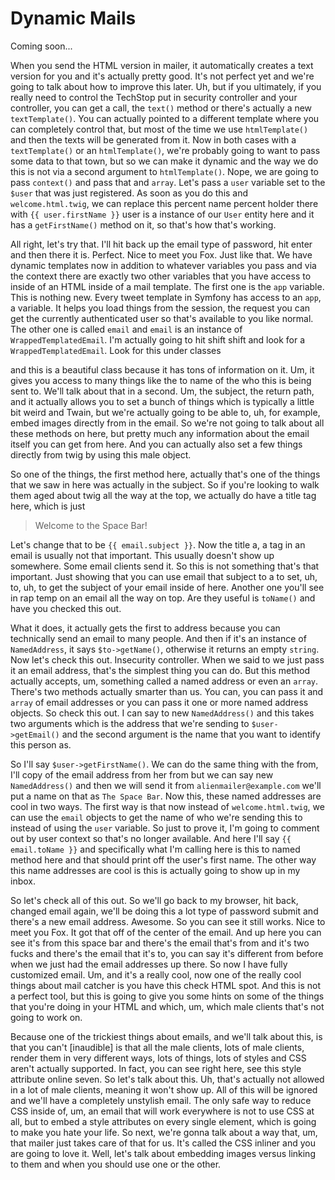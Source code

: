 # Dynamic Mails

Coming soon...

When you send the HTML version in mailer, it automatically creates a text version for
you and it's actually pretty good. It's not perfect yet and we're going to talk about
how to improve this later. Uh, but if you ultimately, if you really need to control
the TechStop put in security controller and your controller, you can get a call, the
`text()` method or there's actually a new `textTemplate()`. You can actually pointed to
a different template where you can completely control that, but most of the time we
use `htmlTemplate()` and then the texts will be generated from it. Now in both cases
with a `textTemplate()` or an `htmlTemplate()`, we're probably going to want to pass some
data to that town, but so we can make it dynamic and the way we do this is not via a
second argument to `htmlTemplate()`. Nope, we are going to pass `context()` and pass that
and `array`. Let's pass a `user` variable set to the `$user` that was just registered. As
soon as you do this and `welcome.html.twig`, we can replace this percent name
percent holder there with `{{ user.firstName }}` user is a instance of our `User` entity
here and it has a `getFirstName()` method on it, so that's how that's working.

All right, let's try that. I'll hit back up the email type of password, hit enter and
then there it is. Perfect. Nice to meet you Fox. Just like that. We have dynamic
templates now in addition to whatever variables you pass and via the context there
are exactly two other variables that you have access to inside of an HTML inside of a
mail template. The first one is the `app` variable. This is nothing new. Every tweet
template in Symfony has access to an `app`, a variable. It helps you load things from
the session, the request you can get the currently authenticated user so that's
available to you like normal. The other one is called `email` and `email` is an instance
of `WrappedTemplatedEmail`. I'm actually going to hit shift shift and look for a
`WrappedTemplatedEmail`. Look for this under classes

and this is a beautiful class because it has tons of information on it. Um, it gives
you access to many things like the to name of the who this is being sent to. We'll
talk about that in a second. Um, the subject, the return path, and it actually allows
you to set a bunch of things which is typically a little bit weird and Twain, but
we're actually going to be able to, uh, for example, embed images directly from in
the email. So we're not going to talk about all these methods on here, but pretty
much any information about the email itself you can get from here. And you can
actually also set a few things directly from twig by using this male object.

So one of the things, the first method here, actually that's one of the things that
we saw in here was actually in the subject. So if you're looking to walk them aged
about twig all the way at the top, we actually do have a title tag here, which is
just 

> Welcome to the Space Bar!

Let's change that to be `{{ email.subject }}`. Now the title
a, a tag in an email is usually not that important. This usually doesn't show up
somewhere. Some email clients send it. So this is not something that's that
important. Just showing that you can use email that subject to a to set, uh, to, uh,
to get the subject of your email inside of here. Another one you'll see in rap temp
on an email all the way on top. Are they useful is `toName()` and have you checked this
out.

What it does, it actually gets the first to address because you can technically send
an email to many people. And then if it's an instance of `NamedAddress`, it says 
`$to->getName()`, otherwise it returns an empty `string`. Now let's check this out.
Insecurity controller. When we said to we just pass it an email address, that's the
simplest thing you can do. But this method actually accepts, um, something called a
named address or even an `array`. There's two methods actually smarter than us. You
can, you can pass it and `array` of email addresses or you can pass it one or more
named address objects. So check this out. I can say to new `NamedAddress()` and this
takes two arguments which is the address that we're sending to `$user->getEmail()` and
the second argument is the name that you want to identify this person as.

So I'll say `$user->getFirstName()`. We can do the same thing with the from, I'll copy
of the email address from her from but we can say new `NamedAddress()` and then we
will send it from `alienmailer@example.com` we'll put a name on that as `The Space Bar`.
Now this, these named addresses are cool in two ways. The first way is that now
instead of `welcome.html.twig`, we can use the `email` objects to get the name
of who we're sending this to instead of using the `user` variable. So just to prove it,
I'm going to comment out by user context so that's no longer available. And here I'll
say `{{ email.toName }}` and specifically what I'm calling here is this to named method
here and that should print off the user's first name. The other way this name
addresses are cool is this is actually going to show up in my inbox.

So let's check all of this out. So we'll go back to my browser, hit back, changed
email again, we'll be doing this a lot type of password submit and there's a new
email address. Awesome. So you can see it still works. Nice to meet you Fox. It got
that off of the center of the email. And up here you can see it's from this space bar
and there's the email that's from and it's two fucks and there's the email that it's
to, you can say it's different from before when we just had the email addresses up
there. So now I have fully customized email. Um, and it's a really cool, now one of
the really cool things about mail catcher is you have this check HTML spot. And this
is not a perfect tool, but this is going to give you some hints on some of the things
that you're doing in your HTML and which, um, which male clients that's not going to
work on.

Because one of the trickiest things about emails, and we'll talk about this, is that
you can't [inaudible] is that all the male clients, lots of male clients, render them
in very different ways, lots of things, lots of styles and CSS aren't actually
supported. In fact, you can see right here, see this style attribute online seven. So
let's talk about this. Uh, that's actually not allowed in a lot of male clients,
meaning it won't show up. All of this will be ignored and we'll have a completely
unstylish email. The only safe way to reduce CSS inside of, um, an email that will
work everywhere is not to use CSS at all, but to embed a style attributes on every
single element, which is going to make you hate your life. So next, we're gonna talk
about a way that, um, that mailer just takes care of that for us. It's called the CSS
inliner and you are going to love it. Well, let's talk about embedding images versus
linking to them and when you should use one or the other.